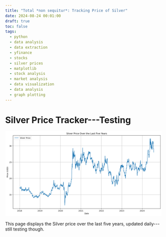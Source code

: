 ```yaml
---
title: "Total *non sequitur*: Tracking Price of Silver"
date: 2024-08-24 00:01:00
draft: true
toc: false
tags:
  - python
  - data analysis
  - data extraction
  - yfinance
  - stocks
  - silver prices
  - matplotlib
  - stock analysis
  - market analysis
  - data visualization
  - data analysis
  - graph plotting
---
```


# Silver Price Tracker---Testing

![Silver Price Plot](/static/images/imgforblogposts/post_35/silver_price_plot.png)

This page displays the Silver price over the last five years, updated daily---still testing though.